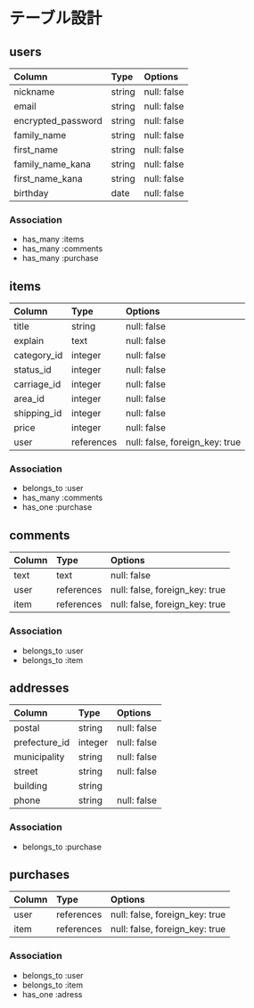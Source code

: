 # テーブル設計

## users

| Column               | Type       | Options                        |
|:---------------------|:-----------|:-------------------------------|
| nickname             | string     | null: false                    |
| email                | string     | null: false                    |
| encrypted_password   | string     | null: false                    |
| family_name          | string     | null: false                    |
| first_name           | string     | null: false                    |
| family_name_kana     | string     | null: false                    |
| first_name_kana      | string     | null: false                    |
| birthday             | date       | null: false                    |

### Association

- has_many :items
- has_many :comments
- has_many :purchase

## items

| Column      | Type       | Options                        |
|:------------|:-----------|:-------------------------------|
| title       | string     | null: false                    |
| explain     | text       | null: false                    |
| category_id | integer    | null: false                    |
| status_id   | integer    | null: false                    |
| carriage_id | integer    | null: false                    |
| area_id     | integer    | null: false                    |
| shipping_id | integer    | null: false                    |
| price       | integer    | null: false                    |
| user        | references | null: false, foreign_key: true |

### Association

- belongs_to :user
- has_many :comments
- has_one :purchase

## comments

| Column | Type       | Options                        |
|:-------|:-----------|:-------------------------------|
| text   | text       | null: false                    |
| user   | references | null: false, foreign_key: true |
| item   | references | null: false, foreign_key: true |

### Association

- belongs_to :user
- belongs_to :item

## addresses

| Column         | Type       | Options                        |
|:---------------|:-----------|:-------------------------------|
| postal         | string     | null: false                    |
| prefecture_id  | integer    | null: false                    |
| municipality   | string     | null: false                    |
| street         | string     | null: false                    |
| building       | string     |                                |
| phone          | string     | null: false                    |

### Association

- belongs_to :purchase

## purchases

| Column   | Type       | Options                        |
|:---------|:-----------|:-------------------------------|
| user     | references | null: false, foreign_key: true |
| item     | references | null: false, foreign_key: true |

### Association

- belongs_to :user
- belongs_to :item
- has_one :adress
